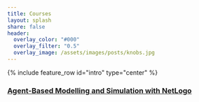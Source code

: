 ```yaml
---
title: Courses
layout: splash
share: false
header:
  overlay_color: "#000"
  overlay_filter: "0.5"
  overlay_image: /assets/images/posts/knobs.jpg
---
```


{% include feature_row id="intro" type="center" %}

### [Agent-Based Modelling and Simulation with NetLogo]({{site.url}}/courses/netlogo/)
